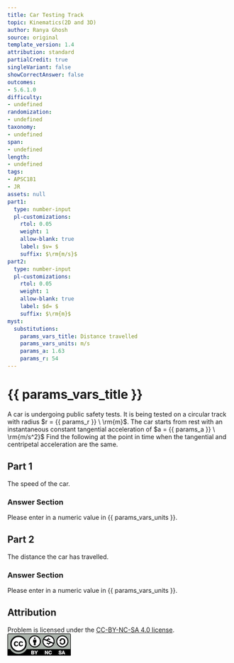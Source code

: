```yaml
---
title: Car Testing Track
topic: Kinematics(2D and 3D)
author: Ranya Ghosh
source: original
template_version: 1.4
attribution: standard
partialCredit: true
singleVariant: false
showCorrectAnswer: false
outcomes:
- 5.6.1.0
difficulty:
- undefined
randomization:
- undefined
taxonomy:
- undefined
span:
- undefined
length:
- undefined
tags:
- APSC181
- JR
assets: null
part1:
  type: number-input
  pl-customizations:
    rtol: 0.05
    weight: 1
    allow-blank: true
    label: $v= $
    suffix: $\rm{m/s}$
part2:
  type: number-input
  pl-customizations:
    rtol: 0.05
    weight: 1
    allow-blank: true
    label: $d= $
    suffix: $\rm{m}$
myst:
  substitutions:
    params_vars_title: Distance travelled
    params_vars_units: m/s
    params_a: 1.63
    params_r: 54
---
```

# {{ params_vars_title }}
A car is undergoing public safety tests. It is being tested on a circular track with radius $r = {{ params_r }} \ \rm{m}$.
The car starts from rest with an instantaneous constant tangential acceleration of $a = {{ params_a }} \ \rm{m/s^2}$
Find the following at the point in time when the tangential and centripetal acceleration are the same.

## Part 1

The speed of the car.

### Answer Section

Please enter in a numeric value in {{ params_vars_units }}.

## Part 2

The distance the car has travelled.

### Answer Section

Please enter in a numeric value in {{ params_vars_units }}.

## Attribution

Problem is licensed under the [CC-BY-NC-SA 4.0 license](https://creativecommons.org/licenses/by-nc-sa/4.0/).<br> ![The Creative Commons 4.0 license requiring attribution-BY, non-commercial-NC, and share-alike-SA license.](https://raw.githubusercontent.com/firasm/bits/master/by-nc-sa.png)